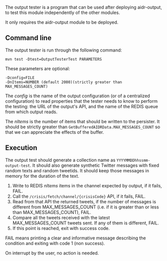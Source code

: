 The output tester is a program that can be used after deploying aidr-output, to test this module independently of the other modules.

It only requires the aidr-output module to be deployed.

## Command line

The output tester is run through the following command:

```
mvn test -Dtest=OutputTesterTest PARAMETERS
```

These parameters are optional:

```
-Dconfig=FILE
-DnItems=NUMBER (default 2000)(strictly greater than MAX_MESSAGES_COUNT)
```

The _config_ is the name of the output configuration (or of a centralized configuration) to read properties that the tester needs to know to perform the testing: the URL of the output's API, and the name of the REDIS queue from which output reads.

The _nItems_ is the number of items that should be written to the persister. It should be strictly greater than `GetBufferedAIDRData.MAX_MESSAGES_COUNT` so that we can appreciate the effects of the buffer.

## Execution

The output test should generate a collection name as `YYYYMMDDhhssmm-output-test`. It should also generate synthetic Twitter messages with fixed random texts and random tweetids. It should keep those messages in memory for the duration of the text.

1. Write to REDIS _nItems_ items in the channel expected by output, if it fails, FAIL.
1. Call the `/crisis/fetch/channel/{crisisCode}` API, if it fails, FAIL.
1. Read from that API the returned tweets, if the number of messages is different from MAX_MESSAGES_COUNT (i.e. if it is greater than or less than MAX_MESSAGES_COUNT), FAIL.
1. Compare all the tweets received with the latest MAX_MESSAGES_COUNT tweets sent. If any of them is different, FAIL.
1. If this point is reached, exit with success code.

FAIL means printing a clear and informative message describing the condition and exiting with code 1 (non success).

On interrupt by the user, no action is needed.